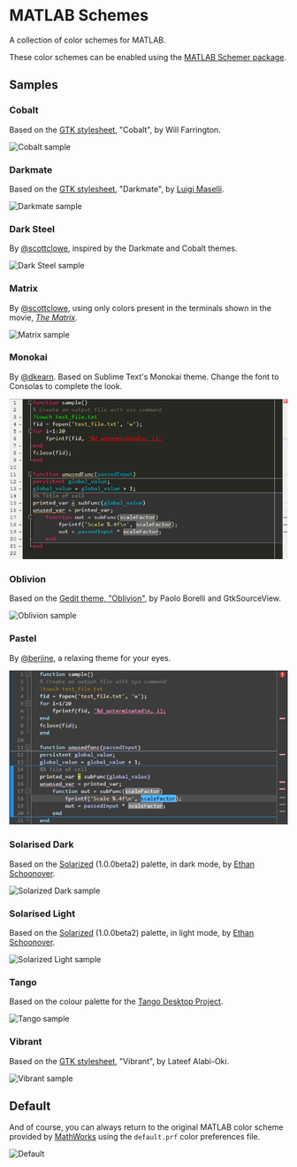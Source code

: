 MATLAB Schemes
==============

A collection of color schemes for MATLAB.

These color schemes can be enabled using the [MATLAB Schemer package].


Samples
-------

### Cobalt
Based on the [GTK stylesheet], "Cobalt", by Will Farrington.

![Cobalt sample](screenshots/cobalt.png)

### Darkmate
Based on the [GTK stylesheet], "Darkmate",
by [Luigi Maselli](https://grigio.org/).

![Darkmate sample](screenshots/darkmate.png)

### Dark Steel
By [@scottclowe](https://github.com/scottclowe), inspired by the Darkmate and
Cobalt themes.

![Dark Steel sample](screenshots/darksteel.png)

### Matrix
By [@scottclowe](https://github.com/scottclowe), using only colors present in
the terminals shown in the movie,
[*The Matrix*](http://www.imdb.com/title/tt0133093/).

![Matrix sample](screenshots/matrix.png)

### Monokai
By [@dkearn](https://github.com/dkearn). Based on Sublime Text's Monokai theme. Change the font to Consolas to complete the look.

![Monokai sample](screenshots/monokai.png)

### Oblivion
Based on the [Gedit theme, "Oblivion"](https://github.com/mig/gedit-themes/blob/master/oblivion.xml),
by Paolo Borelli and GtkSourceView.

![Oblivion sample](screenshots/oblivion.png)

### Pastel
By [@berjine](https://github.com/berjine), a relaxing theme for your eyes.

![Pastel sample](screenshots/pastel.png)

### Solarised Dark
Based on the [Solarized][Solarized] (1.0.0beta2) palette, in dark mode,
by [Ethan Schoonover].

![Solarized Dark sample](screenshots/solarized-dark.png)

### Solarised Light
Based on the [Solarized][Solarized] (1.0.0beta2) palette, in light mode,
by [Ethan Schoonover].

![Solarized Light sample](screenshots/solarized-light.png)

### Tango
Based on the colour palette for the [Tango Desktop Project].

![Tango sample](screenshots/tango.png)

### Vibrant
Based on the [GTK stylesheet], "Vibrant", by Lateef Alabi-Oki.

![Vibrant sample](screenshots/vibrant.png)


Default
-------

And of course, you can always return to the original MATLAB color scheme
provided by [MathWorks](https://www.mathworks.com/) using the `default.prf`
color preferences file.

![Default](screenshots/default.png)


  [MATLAB Schemer package]: https://github.com/scottclowe/matlab-schemer
  [GTK stylesheet]: https://wiki.gnome.org/Projects/GtkSourceView/StyleSchemes
  [Solarized]: http://ethanschoonover.com/solarized
  [Ethan Schoonover]: http://ethanschoonover.com/
  [Tango Desktop Project]: http://tango-project.org/
